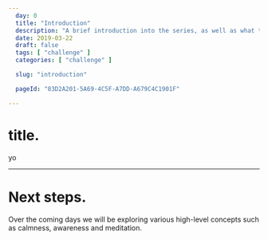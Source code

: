 ```yaml
---
  day: 0
  title: "Introduction"
  description: "A brief introduction into the series, as well as what to expect over the coming days."
  date: 2019-03-22
  draft: false
  tags: [ "challenge" ]
  categories: [ "challenge" ]

  slug: "introduction"

  pageId: "83D2A201-5A69-4C5F-A7DD-A679C4C1901F"

---
```



# title.

yo

---

# Next steps.

Over the coming days we will be exploring various high-level concepts such as calmness, awareness and meditation.

